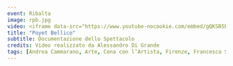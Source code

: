 ```yaml
---
event: Ribalta
image: rpb.jpg
video: <iframe data-src="https://www.youtube-nocookie.com/embed/gQKSB5BZUpA" class="lazyload" frameborder="0" allow="accelerometer; autoplay; encrypted-media; gyroscope; picture-in-picture" allowfullscreen></iframe>
title: "Poyet Bellico"
subtitle: Documentazione dello Spettacolo
credits: Video realizzato da Alessandro Di Grande
tags: [Andrea Cammarano, Arte, Cena con l’Artista, Firenze, Francesca Sante, La retroguardia a piedi scalzi, Lettura, Performance, Pittura, Poesia, Poyet Bellico, Ribalta, Samuel Angus McGehee, Teatro]
---
```

